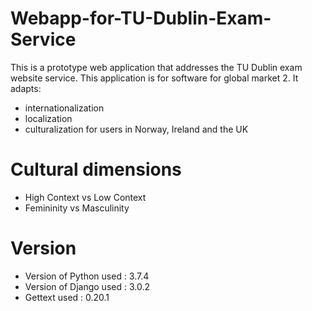 # Webapp-for-TU-Dublin-Exam-Service

This is a prototype web application that addresses the TU Dublin exam website service. This application is for software for global market 2.
It adapts:
- internationalization
- localization
- culturalization 
for users in Norway, Ireland and the UK

# Cultural dimensions
- High Context vs Low Context
- Femininity vs Masculinity

# Version
- Version of Python used : 3.7.4
- Version of Django used : 3.0.2
- Gettext used : 0.20.1
